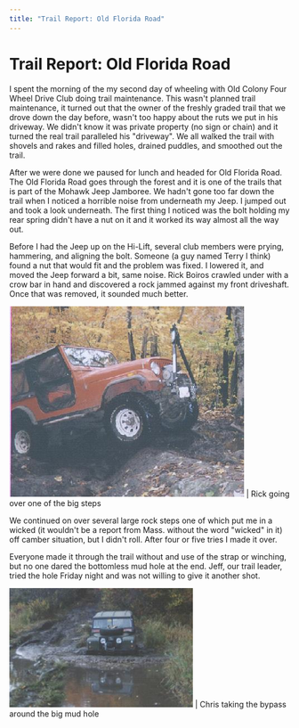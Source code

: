 ```yaml
---
title: "Trail Report: Old Florida Road"
---
```

# Trail Report: Old Florida Road

I spent the morning of the my second day of wheeling with Old Colony Four Wheel Drive Club doing trail maintenance. This wasn't planned trail maintenance, it turned out that the owner of the freshly graded trail that we drove down the day before, wasn't too happy about the ruts we put in his driveway. We didn't know it was private property (no sign or chain) and it turned the real trail paralleled his "driveway". We all walked the trail with shovels and rakes and filled holes, drained puddles, and smoothed out the trail. 

After we were done we paused for lunch and headed for Old Florida Road. The Old Florida Road goes through the forest and it is one of the trails that is part of the Mohawk Jeep Jamboree. We hadn't gone too far down the trail when I noticed a horrible noise from underneath my Jeep. I jumped out and took a look underneath. The first thing I noticed was the bolt holding my rear spring didn't have a nut on it and it worked its way almost all the way out. 

Before I had the Jeep up on the Hi-Lift, several club members were prying, hammering, and aligning the bolt. Someone (a guy named Terry I think) found a nut that would fit and the problem was fixed. I lowered it, and moved the Jeep forward a bit, same noise. Rick Boiros crawled under with a crow bar in hand and discovered a rock jammed against my front driveshaft. Once that was removed, it sounded much better. 

![](../../img/terry/trail/rick_savoy.jpg) |  Rick going over one of the big steps   
  
We continued on over several large rock steps one of which put me in a wicked (it wouldn't be a report from Mass. without the word "wicked" in it) off camber situation, but I didn't roll. After four or five tries I made it over. 

Everyone made it through the trail without and use of the strap or winching, but no one dared the bottomless mud hole at the end. Jeff, our trail leader, tried the hole Friday night and was not willing to give it another shot. 

![](../../img/terry/trail/chris_mud.jpg) |  Chris taking the bypass around the big mud hole
